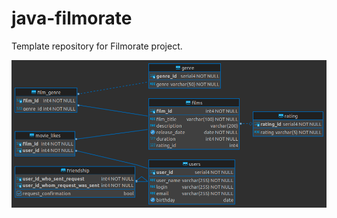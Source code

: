# java-filmorate
Template repository for Filmorate project.

![filmorate - public.png](src%2Fmain%2Fresources%2Ffilmorate%20-%20public.png)